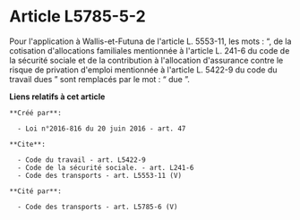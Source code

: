 # Article L5785-5-2

Pour l'application à Wallis-et-Futuna de l'article L. 5553-11, les mots : “, de la cotisation d'allocations familiales
mentionnée à l'article L. 241-6 du code de la sécurité sociale et de la contribution à l'allocation d'assurance contre le
risque de privation d'emploi mentionnée à l'article L. 5422-9 du code du travail dues ” sont remplacés par le mot : “ due ”.

**Liens relatifs à cet article**

	**Créé par**:

	  - Loi n°2016-816 du 20 juin 2016 - art. 47

	**Cite**:

	  - Code du travail - art. L5422-9
	  - Code de la sécurité sociale. - art. L241-6
	  - Code des transports - art. L5553-11 (V)

	**Cité par**:

	  - Code des transports - art. L5785-6 (V)

